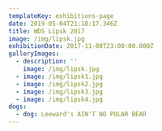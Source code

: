```yaml
---
templateKey: exhibitions-page
date: 2019-05-04T21:18:17.346Z
title: WDS Lipsk 2017
image: /img/lipsk.jpg
exhibitionDate: 2017-11-08T23:00:00.000Z
galleryImages:
  - description: ''
    image: /img/lipsk.jpg
  - image: /img/lipsk1.jpg
  - image: /img/lipsk2.jpg
  - image: /img/lipsk3.jpg
  - image: /img/lipsk4.jpg
dogs:
  - dog: Leeward's AIN'T NO POLAR BEAR
---
```

